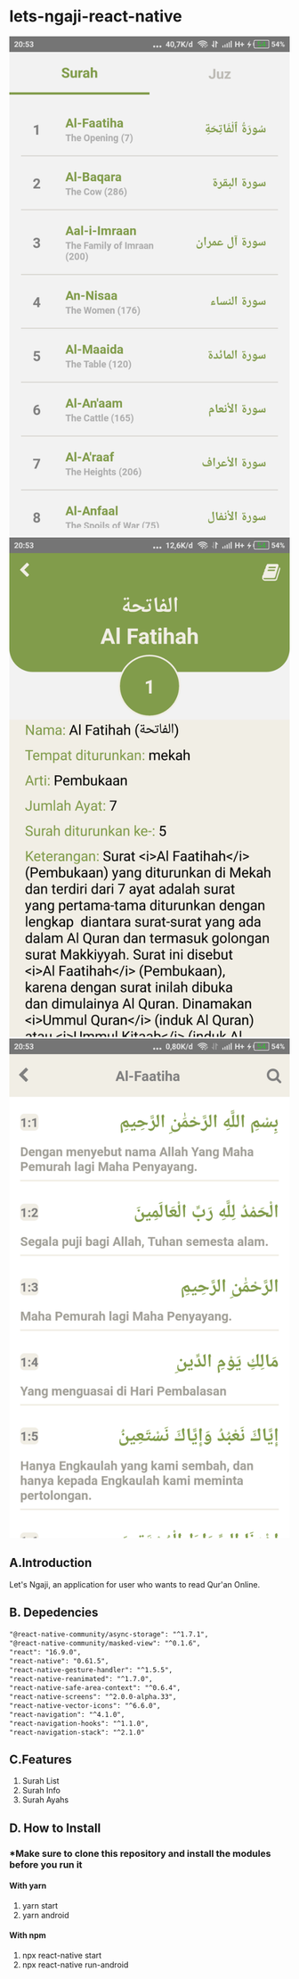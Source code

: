 # lets-ngaji-react-native

![Repo List](https://raw.githubusercontent.com/Sofrosine/lets-ngaji-react-native/master/screenshot/Screenshot_2020-02-04-20-53-20-615_com.letsngaji.png)
![Repo List](https://raw.githubusercontent.com/Sofrosine/lets-ngaji-react-native/master/screenshot/Screenshot_2020-02-04-20-53-28-746_com.letsngaji.png)
![Repo List](https://raw.githubusercontent.com/Sofrosine/lets-ngaji-react-native/master/screenshot/Screenshot_2020-02-04-20-53-38-993_com.letsngaji.png)

## A.Introduction
Let's Ngaji, an application for user who wants to read Qur'an Online.

## B. Depedencies
    "@react-native-community/async-storage": "^1.7.1",
    "@react-native-community/masked-view": "^0.1.6",
    "react": "16.9.0",
    "react-native": "0.61.5",
    "react-native-gesture-handler": "^1.5.5",
    "react-native-reanimated": "^1.7.0",
    "react-native-safe-area-context": "^0.6.4",
    "react-native-screens": "^2.0.0-alpha.33",
    "react-native-vector-icons": "^6.6.0",
    "react-navigation": "^4.1.0",
    "react-navigation-hooks": "^1.1.0",
    "react-navigation-stack": "^2.1.0"
    
## C.Features
1. Surah List
2. Surah Info
3. Surah Ayahs

## D. How to Install
### *Make sure to clone this repository and install the modules before you run it

#### With yarn
1. yarn start
2. yarn android

#### With npm
1. npx react-native start
2. npx react-native run-android

  

